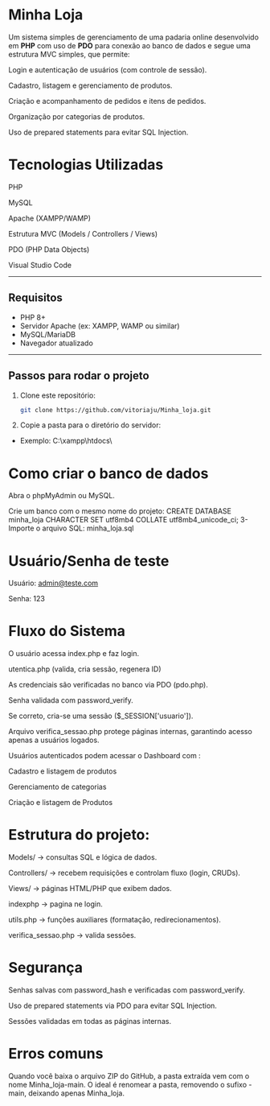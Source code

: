 # Minha Loja

Um sistema simples de gerenciamento de uma padaria online desenvolvido em **PHP** com uso de **PDO** para conexão ao banco de dados e segue uma estrutura MVC simples, que permite:

Login e autenticação de usuários (com controle de sessão).

Cadastro, listagem e gerenciamento de produtos.

Criação e acompanhamento de pedidos e itens de pedidos.

Organização por categorias de produtos.

Uso de prepared statements para evitar SQL Injection.

# Tecnologias Utilizadas

PHP

MySQL

Apache
(XAMPP/WAMP)

Estrutura MVC (Models / Controllers / Views)

PDO (PHP Data Objects)

Visual Studio Code

---

## Requisitos

- PHP 8+
- Servidor Apache (ex: XAMPP, WAMP ou similar)
- MySQL/MariaDB
- Navegador atualizado

---

## Passos para rodar o projeto

1. Clone este repositório:
   ```bash
   git clone https://github.com/vitoriaju/Minha_loja.git
2. Copie a pasta para o diretório do servidor:
- Exemplo: C:\xampp\htdocs\

# Como criar o banco de dados

Abra o phpMyAdmin ou MySQL.

Crie um banco com o mesmo nome do projeto:
CREATE DATABASE minha_loja CHARACTER SET utf8mb4 COLLATE utf8mb4_unicode_ci;
3- Importe o arquivo SQL:
minha_loja.sql

# Usuário/Senha de teste

Usuário: admin@teste.com

Senha: 123

# Fluxo do Sistema

O usuário acessa index.php e faz login.

utentica.php (valida, cria sessão, regenera ID) 

As credenciais são verificadas no banco via PDO (pdo.php).

Senha validada com password_verify.

Se correto, cria-se uma sessão ($_SESSION['usuario']).

Arquivo verifica_sessao.php protege páginas internas, garantindo acesso apenas a usuários logados.

Usuários autenticados podem acessar o Dashboard com :

Cadastro e listagem de produtos

Gerenciamento de categorias

Criação e listagem de Produtos

# Estrutura do projeto:

Models/ → consultas SQL e lógica de dados.

Controllers/ → recebem requisições e controlam fluxo (login, CRUDs).

Views/ → páginas HTML/PHP que exibem dados.

indexphp → pagina ne login.

utils.php → funções auxiliares (formatação, redirecionamentos).

verifica_sessao.php → valida sessões.

# Segurança

Senhas salvas com password_hash e verificadas com password_verify.

Uso de prepared statements via PDO para evitar SQL Injection.

Sessões validadas em todas as páginas internas.

# Erros comuns
Quando você baixa o arquivo ZIP do GitHub, a pasta extraída vem com o nome Minha_loja-main.
O ideal é renomear a pasta, removendo o sufixo -main, deixando apenas Minha_loja.
